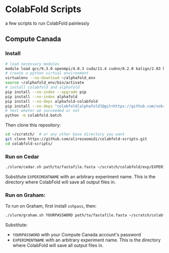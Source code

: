 # ColabFold Scripts
a few scripts to run ColabFold painlessly

## Compute Canada
### Install
```bash
# load necessary modules
module load gcc/9.3.0 openmpi/4.0.3 cuda/11.4 cudnn/8.2.0 kalign/2.03 hmmer/3.2.1 openmm-alphafold/7.5.1 hh-suite/3.3.0 python/3.8 mmseqs2
# create a python virtual environment
virtualenv --no-download ~/alphafold_env
source ~/alphafold_env/bin/activate
# install colabfold and alphafold
pip install --no-index --upgrade pip
pip install --no-index alphafold
pip install --no-deps alphafold-colabfold
pip install --no-deps "colabfold[alphafold]@git+https://github.com/sokrypton/ColabFold" appdirs py3Dmol tqdm
# test wheter we succeeded or not
python -m colabfold.batch
```

Then clone this repository:
```bash
cd ~/scratch/  # or any other base directory you want
git clone https://github.com/alirezaomidi/colabfold-scripts.git
cd colabfold-scripts/
```

### Run on Cedar
```bash
./slurm/cedar.sh path/to/fastafile.fasta ~/scratch/colabfold/exp/EXPERIMENTNAME
```
Substitute `EXPERIMENTNAME` with an arbitrary experiment name. This is the directory where ColabFold will save all output files in.

### Run on Graham:
To run on Graham, first install `sshpass`, then:
```bash
./slurm/graham.sh YOURPASSWORD path/to/fastafile.fasta ~/scratch/colabfold/exp/EXPERIMENTNAME
```
Substitute:
- `YOURPASSWORD` with your Compute Canada account's password
- `EXPERIMENTNAME` with an arbitrary experiment name. This is the directory where ColabFold will save all output files in.